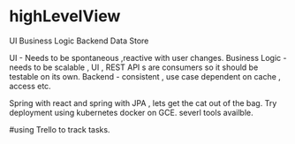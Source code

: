 # highLevelView
UI
Business Logic
Backend Data Store

UI - Needs to be spontaneous ,reactive with user changes.
Business Logic - needs to be scalable , UI , REST API s are consumers so it should be testable on its own.
Backend - consistent , use case dependent on cache , access etc.

Spring with react and spring with JPA , lets get the cat out of the bag.
Try deployment using kubernetes docker on GCE. severl tools availble.

#using Trello to track tasks.
